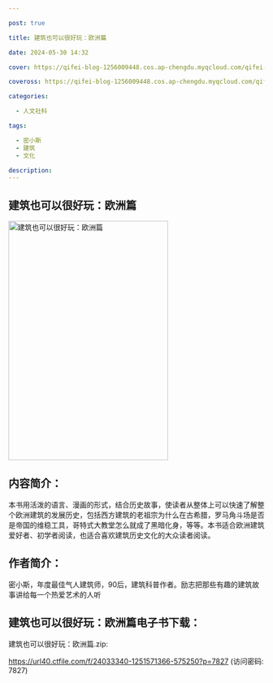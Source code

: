 ```yaml
---

post: true

title: 建筑也可以很好玩：欧洲篇

date: 2024-05-30 14:32

cover: https://qifei-blog-1256009448.cos.ap-chengdu.myqcloud.com/qifei-blog/s33816308.jpg

coveross: https://qifei-blog-1256009448.cos.ap-chengdu.myqcloud.com/qifei-blog/s33816308.jpg

categories:

  - 人文社科

tags:

  - 密小斯
  - 建筑
  - 文化

description:
---
```


## 建筑也可以很好玩：欧洲篇

<img alt="建筑也可以很好玩：欧洲篇" class="aligncenter loading" data-was-processed="true" decoding="async" fetchpriority="high" height="471" src="https://qifei-blog-1256009448.cos.ap-chengdu.myqcloud.com/qifei-blog/s33816308.jpg" style="cursor: zoom-in;" width="314"/>

## 内容简介：

本书用活泼的语言、漫画的形式，结合历史故事，使读者从整体上可以快速了解整个欧洲建筑的发展历史，包括西方建筑的老祖宗为什么在古希腊，罗马角斗场是否是帝国的维稳工具，哥特式大教堂怎么就成了黑暗化身，等等。本书适合欧洲建筑爱好者、初学者阅读，也适合喜欢建筑历史文化的大众读者阅读。

## 作者简介：

密小斯，年度最佳气人建筑师，90后，建筑科普作者。励志把那些有趣的建筑故事讲给每一个热爱艺术的人听

## 建筑也可以很好玩：欧洲篇电子书下载：

建筑也可以很好玩：欧洲篇.zip: 

https://url40.ctfile.com/f/24033340-1251571366-575250?p=7827 (访问密码: 7827)
